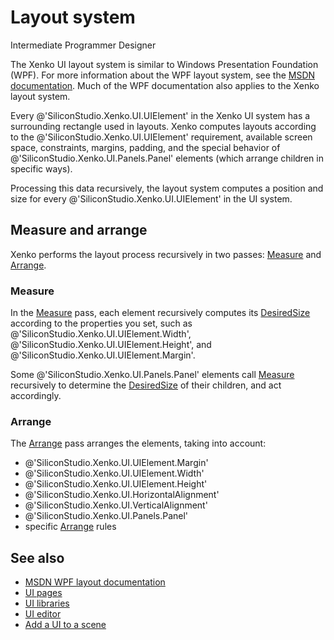# Layout system

<span class="label label-doc-level">Intermediate</span>
<span class="label label-doc-audience">Programmer</span>
<span class="label label-doc-audience">Designer</span>

The Xenko UI layout system is similar to Windows Presentation Foundation (WPF). For more information about the WPF layout system, see the [MSDN documentation](https://docs.microsoft.com/en-us/dotnet/framework/wpf/advanced/layout). Much of the WPF documentation also applies to the Xenko layout system.

Every @'SiliconStudio.Xenko.UI.UIElement' in the Xenko UI system has a surrounding rectangle used in layouts. Xenko computes layouts according to the @'SiliconStudio.Xenko.UI.UIElement' requirement, available screen space, constraints, margins, padding, and the special behavior of @'SiliconStudio.Xenko.UI.Panels.Panel' elements (which arrange children in specific ways). 

Processing this data recursively, the layout system computes a position and size for every @'SiliconStudio.Xenko.UI.UIElement' in the UI system.

## Measure and arrange

Xenko performs the layout process recursively in two passes: [Measure](xref:SiliconStudio.Xenko.UI.UIElement.Measure(SiliconStudio.Core.Mathematics.Vector3)) and [Arrange](xref:SiliconStudio.Xenko.UI.UIElement.Arrange(SiliconStudio.Core.Mathematics.Vector3,System.Boolean)).

### Measure

In the [Measure](xref:SiliconStudio.Xenko.UI.UIElement.Measure(SiliconStudio.Core.Mathematics.Vector3)) pass, each element recursively computes its [DesiredSize](xref:SiliconStudio.Xenko.UI.UIElement#SiliconStudio_Xenko_UI_UIElement_DesiredSize) according to the properties you set, such as @'SiliconStudio.Xenko.UI.UIElement.Width', @'SiliconStudio.Xenko.UI.UIElement.Height', and @'SiliconStudio.Xenko.UI.UIElement.Margin'.

Some @'SiliconStudio.Xenko.UI.Panels.Panel' elements call [Measure](xref:SiliconStudio.Xenko.UI.UIElement.Measure(SiliconStudio.Core.Mathematics.Vector3)) recursively to determine the  [DesiredSize](xref:SiliconStudio.Xenko.UI.UIElement#SiliconStudio_Xenko_UI_UIElement_DesiredSize) of their children, and act accordingly.

### Arrange

The [Arrange](xref:SiliconStudio.Xenko.UI.UIElement.Arrange(SiliconStudio.Core.Mathematics.Vector3,System.Boolean)) pass arranges the elements, taking into account:

* @'SiliconStudio.Xenko.UI.UIElement.Margin'
* @'SiliconStudio.Xenko.UI.UIElement.Width'
* @'SiliconStudio.Xenko.UI.UIElement.Height'
* @'SiliconStudio.Xenko.UI.HorizontalAlignment'
* @'SiliconStudio.Xenko.UI.VerticalAlignment' 
* @'SiliconStudio.Xenko.UI.Panels.Panel'
* specific [Arrange](xref:SiliconStudio.Xenko.UI.UIElement.Arrange(SiliconStudio.Core.Mathematics.Vector3,System.Boolean)) rules

## See also

 * [MSDN WPF layout documentation](https://docs.microsoft.com/en-us/dotnet/framework/wpf/advanced/layout)
 * [UI pages](ui-pages.md)
 * [UI libraries](ui-libraries.md)
 * [UI editor](ui-editor.md)
 * [Add a UI to a scene](add-a-ui-to-a-scene.md)
